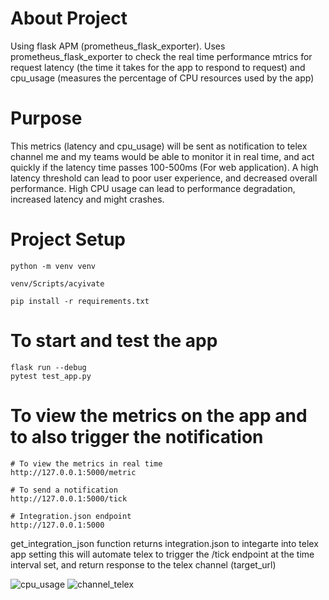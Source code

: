 # About Project
Using flask APM (prometheus_flask_exporter).
Uses prometheus_flask_exporter to check the real time performance mtrics for request latency (the time it takes for the app to respond to request) and cpu_usage (measures the percentage of CPU resources used by the app)

# Purpose 

This metrics (latency and cpu_usage) will be sent as notification to telex channel me and my teams would be able to monitor it in real time, and act quickly if the latency time passes 100-500ms (For web application). A high latency threshold can lead to poor user experience, and decreased overall performance.
High CPU usage can lead to performance degradation, increased latency and might crashes.


# Project Setup
```
python -m venv venv

venv/Scripts/acyivate

pip install -r requirements.txt
```

# To start and test the app
```
flask run --debug
pytest test_app.py
```

# To view the metrics on the app and to also trigger the notification
```
# To view the metrics in real time
http://127.0.0.1:5000/metric

# To send a notification
http://127.0.0.1:5000/tick

# Integration.json endpoint
http://127.0.0.1:5000
```

get_integration_json function returns integration.json to integarte into telex app
setting this will automate telex to trigger the /tick endpoint at the time interval set, and return response to the telex channel (target_url)

![cpu_usage](https://github.com/user-attachments/assets/1274f749-19e0-4c3f-b592-8245d566a578)
![channel_telex](https://github.com/user-attachments/assets/e368ea3a-31ed-4117-ab6e-56fdc5c695f7)

